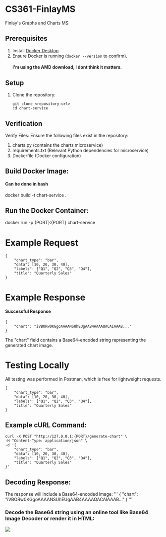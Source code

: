 # CS361-FinlayMS
Finlay's Graphs and Charts MS

## Prerequisites
1. Install [Docker Desktop](https://www.docker.com/products/docker-desktop).
2. Ensure Docker is running (`docker --version` to confirm).
   #### I'm using the AMD download, I dont think it matters.

## Setup

1. Clone the repository:
   ```
   git clone <repository-url>
   cd chart-service
   ```
## Verification 

Verify Files: Ensure the following files exist in the repository:

1. charts.py (contains the charts microservice)
2. requirements.txt (Relevant Python dependencies for microservice)
3. Dockerfile (Docker configuration)

## Build Docker Image:
#### Can be done in bash
   docker build -t chart-service .
## Run the Docker Container:
   docker run -p {PORT}:{PORT} chart-service

# Example Request
   ```
   {
       "chart_type": "bar",
       "data": [10, 20, 30, 40],
       "labels": ["Q1", "Q2", "Q3", "Q4"],
       "title": "Quarterly Sales"
   }
   ```
# Example Response
   #### Successful Response
   ```
   {
       "chart": "iVBORw0KGgoAAAANSUhEUgAAB4AAAAQACAIAAAB..."
   }
   ```
   The "chart" field contains a Base64-encoded string representing the generated chart image.

# Testing Locally

All testing was performed in Postman, which is free for lightweight requests. 
   ```
   {
       "chart_type": "bar",
       "data": [10, 20, 30, 40],
       "labels": ["Q1", "Q2", "Q3", "Q4"],
       "title": "Quarterly Sales"
   }
   ```
## Example cURL Command:
   ```
   curl -X POST "http://127.0.0.1:{PORT}/generate-chart" \
   -H "Content-Type: application/json" \
   -d '{
       "chart_type": "bar",
       "data": [10, 20, 30, 40],
       "labels": ["Q1", "Q2", "Q3", "Q4"],
       "title": "Quarterly Sales"
   }'
   ```
## Decoding Response:
The response will include a Base64-encoded image:
   '''
   {
       "chart": "iVBORw0KGgoAAAANSUhEUgAAB4AAAAQACAIAAAB..."
   }
   '''
### Decode the Base64 string using an online tool like Base64 Image Decoder or render it in HTML:

   <img src="data:image/png;base64,iVBORw0KGgoAAAANSUhEUgAAB4AAAAQACAIAAAB..." />

